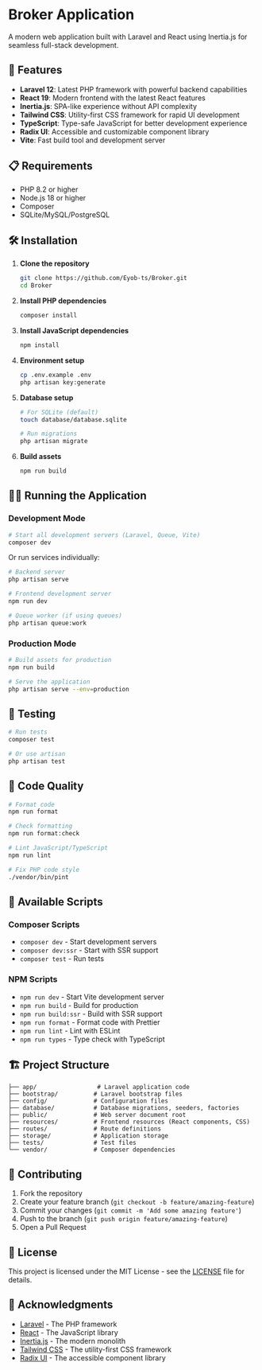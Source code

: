 # Broker Application

A modern web application built with Laravel and React using Inertia.js for seamless full-stack development.

## 🚀 Features

- **Laravel 12**: Latest PHP framework with powerful backend capabilities
- **React 19**: Modern frontend with the latest React features
- **Inertia.js**: SPA-like experience without API complexity
- **Tailwind CSS**: Utility-first CSS framework for rapid UI development
- **TypeScript**: Type-safe JavaScript for better development experience
- **Radix UI**: Accessible and customizable component library
- **Vite**: Fast build tool and development server

## 📋 Requirements

- PHP 8.2 or higher
- Node.js 18 or higher
- Composer
- SQLite/MySQL/PostgreSQL

## 🛠️ Installation

1. **Clone the repository**
   ```bash
   git clone https://github.com/Eyob-ts/Broker.git
   cd Broker
   ```

2. **Install PHP dependencies**
   ```bash
   composer install
   ```

3. **Install JavaScript dependencies**
   ```bash
   npm install
   ```

4. **Environment setup**
   ```bash
   cp .env.example .env
   php artisan key:generate
   ```

5. **Database setup**
   ```bash
   # For SQLite (default)
   touch database/database.sqlite
   
   # Run migrations
   php artisan migrate
   ```

6. **Build assets**
   ```bash
   npm run build
   ```

## 🏃‍♂️ Running the Application

### Development Mode
```bash
# Start all development servers (Laravel, Queue, Vite)
composer dev
```

Or run services individually:
```bash
# Backend server
php artisan serve

# Frontend development server
npm run dev

# Queue worker (if using queues)
php artisan queue:work
```

### Production Mode
```bash
# Build assets for production
npm run build

# Serve the application
php artisan serve --env=production
```

## 🧪 Testing

```bash
# Run tests
composer test

# Or use artisan
php artisan test
```

## 📝 Code Quality

```bash
# Format code
npm run format

# Check formatting
npm run format:check

# Lint JavaScript/TypeScript
npm run lint

# Fix PHP code style
./vendor/bin/pint
```

## 🔧 Available Scripts

### Composer Scripts
- `composer dev` - Start development servers
- `composer dev:ssr` - Start with SSR support
- `composer test` - Run tests

### NPM Scripts
- `npm run dev` - Start Vite development server
- `npm run build` - Build for production
- `npm run build:ssr` - Build with SSR support
- `npm run format` - Format code with Prettier
- `npm run lint` - Lint with ESLint
- `npm run types` - Type check with TypeScript

## 🏗️ Project Structure

```
├── app/                 # Laravel application code
├── bootstrap/          # Laravel bootstrap files
├── config/             # Configuration files
├── database/           # Database migrations, seeders, factories
├── public/             # Web server document root
├── resources/          # Frontend resources (React components, CSS)
├── routes/             # Route definitions
├── storage/            # Application storage
├── tests/              # Test files
└── vendor/             # Composer dependencies
```

## 🤝 Contributing

1. Fork the repository
2. Create your feature branch (`git checkout -b feature/amazing-feature`)
3. Commit your changes (`git commit -m 'Add some amazing feature'`)
4. Push to the branch (`git push origin feature/amazing-feature`)
5. Open a Pull Request

## 📄 License

This project is licensed under the MIT License - see the [LICENSE](LICENSE) file for details.

## 🙏 Acknowledgments

- [Laravel](https://laravel.com/) - The PHP framework
- [React](https://react.dev/) - The JavaScript library
- [Inertia.js](https://inertiajs.com/) - The modern monolith
- [Tailwind CSS](https://tailwindcss.com/) - The utility-first CSS framework
- [Radix UI](https://radix-ui.com/) - The accessible component library
